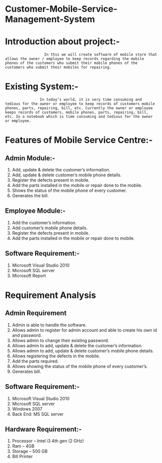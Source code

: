 # Customer-Mobile-Service-Management-System

# Introduction about project:-
                      In this we will create software of mobile store that allows the owner / employee to keep records regarding the mobile phones of the customers who submit their mobile phones of the customers who submit their mobiles for repairing.

# Existing System:-
                    In today’s world, it is very time consuming and tedious for the owner or employee to keep records of customers mobile phones, parts, repairing, bill, etc. Currently the owner or employee keeps records of customers, mobile phones, parts, repairing, bill, etc. In a notebook which is time consuming and tedious for the owner or employee.

# Features of Mobile Service Centre:-
## Admin Module:-
1) Add, update & delete the customer’s information.
2) Add, update & delete customer’s mobile phone details.
3) Register the defects present in mobile.
4) Add the parts installed in the mobile or repair done to the mobile.
5) Shows the status of the mobile phone of every customer.
6) Generates the bill.

## Employee Module:-
1) Add the customer’s information.
2) Add customer’s mobile phone details.
3) Register the defects present in mobile.
4) Add the parts installed in the mobile or repair done to mobile.

## Software Requirement:-
1) Microsoft Visual Studio 2010
2) Microsoft SQL server
3) Microsoft Report

# Requirement Analysis
## Admin Requirement
1) Admin is able to handle the software.
2) Allows admin to register for admin account and able to create his                              own id and password.
3) Allows admin to change their existing password.
4) Allows admin to add, update & delete the customer’s information.
5) Allows admin to add, update & delete customer’s mobile phone details.
6) Allows registering the defects in the mobile.
7) Add the parts required.
8) Allows showing the status of the mobile phone of every customer’s.
9) Generates bill.

## Software Requirement:-
1) Microsoft Visual Studio 2010
2) Microsoft SQL server
3) Windows 2007
4) Back End: MS SQL server

## Hardware Requirement:-
1) Processor – Intel i3 4th gen (2 GHz)
2) Ram – 4GB
3) Storage – 500 GB
4) Bill Printer

